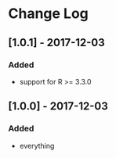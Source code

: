 # Change Log

## [1.0.1] - 2017-12-03

### Added
- support for R >= 3.3.0

## [1.0.0] - 2017-12-03

### Added
- everything
